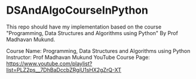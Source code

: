 # DSAndAlgoCourseInPython
This repo should have my implementation based on the course "Programming, Data Structures and Algorithms using Python" By  Prof Madhavan Mukund.


Course Name: Programming, Data Structures and Algorithms using Python 
Instructor: Prof Madhavan Mukund
YouTube Course Page: https://www.youtube.com/playlist?list=PLZ2ps__7DhBaDccbZRgiU1sHX2gZrQ-XT
